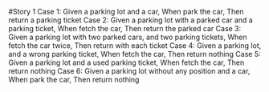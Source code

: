 #Story 1
Case 1: Given a parking lot and a car, When park the car, Then return a parking ticket 
Case 2: Given a parking lot with a parked car and a parking ticket, When fetch the car, Then return the parked car 
Case 3: Given a parking lot with two parked cars, and two parking tickets, When fetch the car twice, Then return with each ticket 
Case 4: Given a parking lot, and a wrong parking ticket, When fetch the car, Then return nothing
Case 5: Given a parking lot and a used parking ticket, When fetch the car, Then return nothing 
Case 6: Given a parking lot without any position and a car, When park the car, Then return nothing 
